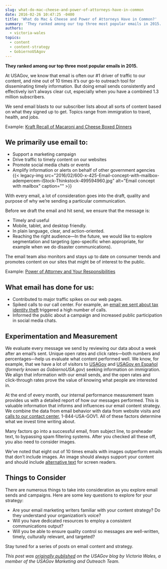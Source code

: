 ```yaml
---
slug: what-do-mac-cheese-and-power-of-attorneys-have-in-common
date: 2016-02-26 10:47:25 -0400
title: 'What do Mac & Cheese and Power of Attorneys Have in Common?'
summary: 'They ranked among our top three most popular emails in 2015. At USAGov, we know that email is often our #1 driver of traffic to our content, and nine out of 10 times it’s our go-to outreach tool for disseminating timely information. But doing email sends consistently and effectively isn’t always clear cut, especially when'
authors:
  - victoria-wales
topics:
  - content
  - content-strategy
  - GobiernoUSAgov
---
```


**They ranked among our top three most popular emails in 2015.**

At USAGov, we know that email is often our #1 driver of traffic to our content, and nine out of 10 times it’s our go-to outreach tool for disseminating timely information. But doing email sends consistently and effectively isn’t always clear cut, especially when you have a combined 1.3 million subscribers.

We send email blasts to our subscriber lists about all sorts of content based on what they signed up to get. Topics range from immigration to travel, health, and jobs.

Example: [Kraft Recall of Macaroni and Cheese Boxed Dinners](http://content.govdelivery.com/accounts/USAGOV/bulletins/f91b37?reqfrom=share)

## We primarily use email to:

  * Support a marketing campaign
  * Drive traffic to timely content on our websites
  * Promote social media chats or events
  * Amplify information or alerts on behalf of other government agencies {{< legacy-img src="2016/02/600-x-425-Email-concept-with-mailbox-adempercem-iStock-Thinkstock-499594960.jpg" alt="Email concept with mailbox" caption="" >}} 

With every email, a lot of consideration goes into the draft, quality and purpose of why we’re sending a particular communication.

Before we draft the email and hit send, we ensure that the message is:

  * Timely and useful
  * Mobile, tablet, and desktop friendly.
  * In plain language, clear, and action-oriented.
  * Reaching the right audience—In the future, we would like to explore segmentation and targeting (geo-specific when appropriate, for example when we do disaster communications).

The email team also monitors and stays up to date on consumer trends and promotes content on our sites that might be of interest to the public.

Example: [Power of Attorney and Your Responsibilities](http://content.govdelivery.com/accounts/USAGOV/bulletins/117aab4?reqfrom=share)

## What email has done for us:

  * Contributed to major traffic spikes on our web pages.
  * Spiked calls to our call center. For example, an [email we sent about tax identity theft](http://content.govdelivery.com/accounts/USAGOV/bulletins/f8dd68?reqfrom=share) triggered a high number of calls.
  * Informed the public about a campaign and increased public participation in social media chats.

## Experimentation and Measurement

We evaluate every message we send by reviewing our data about a week after an email’s sent. Unique open rates and click rates—both numbers and percentages—help us evaluate what content performed well. We know, for example, that we have a lot of visitors to [USAGov](https://www.usa.gov/) and [USAGov en Espa&#241;ol](https://www.usa.gov/espanol/) (_formerly known as GobiernoUSA.gov_) seeking information on immigration. We align that information with our email sends, and the open rates and click-through rates prove the value of knowing what people are interested in.

At the end of every month, our internal performance measurement team provides us with a detailed report of how our messages performed. This is valuable information that informs and influences our email content strategy. We combine the data from email behavior with data from website visits and [calls to our contact center](https://www.usa.gov/phone), 1-844-USA-GOV1. All of these factors determine what we invest time writing about.

Many factors go into a successful email, from subject line, to preheader text, to bypassing spam filtering systems. After you checked all these off, you also need to consider images.

We’ve noted that eight out of 10 times emails with images outperform emails that don’t include images. An image should always support your content and should include [alternative text](http://webaim.org/techniques/alttext/) for screen readers.

## Things to Consider

There are numerous things to take into consideration as you explore email sends and campaigns. Here are some key questions to explore for your strategy:

  * Are your email marketing writers familiar with your content strategy? Do they understand your organization’s voice?
  * Will you have dedicated resources to employ a consistent communications output?
  * Will you be able to ensure quality control so messages are well-written, timely, culturally relevant, and targeted?

Stay tuned for a series of posts on email content and strategy.

_This post was [originally published](https://blog.usa.gov/what-do-mac-%26-cheese-and-power-of-attorneys-have-in-common) on the USAGov blog by Victoria Wales, a member of the USAGov Marketing and Outreach Team._

